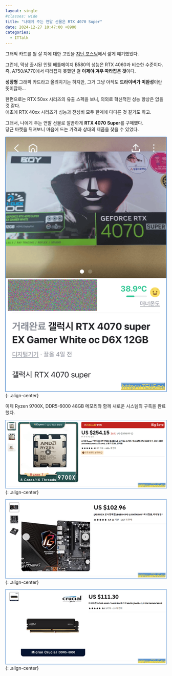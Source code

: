 ```yaml
---
layout: single
#classes: wide
title: "나에게 주는 연말 선물은 RTX 4070 Super"
date: 2024-12-27 10:47:00 +0900
categories:
  - ITTalk
---
```


그래픽 카드를 뭘 살 지에 대한 고민을 [지난 포스팅](/ittalk/Next_Gen_GPU/)에서 짧게 얘기했었다.

그런데, 막상 출시된 인텔 배틀메이지 B580의 성능은 RTX 4060과 비슷한 수준이다.\
즉, A750/A770에서 따라잡지 못했던 걸 **이제야 겨우 따라잡은 것**이다.

**성장형** 그래픽 카드라고 올려치기는 하지만, 그거 그냥 아직도 **드라이버가 미완성**이란 뜻이잖아...

한편으로는 RTX 50xx 시리즈의 유출 스펙을 보니, 의외로 혁신적인 성능 향상은 없을 것 같다.\
애초에 RTX 40xx 시리즈가 성능과 전성비 모두 한계에 다다른 것 같기도 하고.

그래서, 나에게 주는 연말 선물로 깔끔하게 **RTX 4070 Super**를 구매했다.\
당근 마켓을 뒤져보니 마음에 드는 가격과 상태의 제품을 찾을 수 있었다.

![image](</images/2024-12-27a/COM_03s64_Q.png>){: .align-center}

이제 Ryzen 9700X, DDR5-6000 48GB 메모리와 함께 새로운 시스템의 구축을 완료했다.

![image](</images/2024-12-27a/COM_01s64_Q.png>){: .align-center}

![image](</images/2024-12-27a/COM_02s64_Q.png>){: .align-center}

![image](</images/2024-12-27a/COM_04s64_Q.png>){: .align-center}
